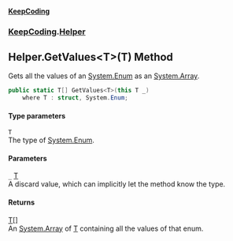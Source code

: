 #### [KeepCoding](index.md 'index')
### [KeepCoding](KeepCoding.md 'KeepCoding').[Helper](KeepCoding_Helper.md 'KeepCoding.Helper')
## Helper.GetValues&lt;T&gt;(T) Method
Gets all the values of an [System.Enum](https://docs.microsoft.com/en-us/dotnet/api/System.Enum 'System.Enum') as an [System.Array](https://docs.microsoft.com/en-us/dotnet/api/System.Array 'System.Array').  
```csharp
public static T[] GetValues<T>(this T _)
    where T : struct, System.Enum;
```
#### Type parameters
<a name='KeepCoding_Helper_GetValues_T_(T)_T'></a>
`T`  
The type of [System.Enum](https://docs.microsoft.com/en-us/dotnet/api/System.Enum 'System.Enum').
  
#### Parameters
<a name='KeepCoding_Helper_GetValues_T_(T)__'></a>
`_` [T](KeepCoding_Helper_GetValues_T_(T).md#KeepCoding_Helper_GetValues_T_(T)_T 'KeepCoding.Helper.GetValues&lt;T&gt;(T).T')  
A discard value, which can implicitly let the method know the type.
  
#### Returns
[T](KeepCoding_Helper_GetValues_T_(T).md#KeepCoding_Helper_GetValues_T_(T)_T 'KeepCoding.Helper.GetValues&lt;T&gt;(T).T')[[]](https://docs.microsoft.com/en-us/dotnet/api/System.Array 'System.Array')  
An [System.Array](https://docs.microsoft.com/en-us/dotnet/api/System.Array 'System.Array') of [T](KeepCoding_Helper_GetValues_T_(T).md#KeepCoding_Helper_GetValues_T_(T)_T 'KeepCoding.Helper.GetValues&lt;T&gt;(T).T') containing all the values of that enum.
